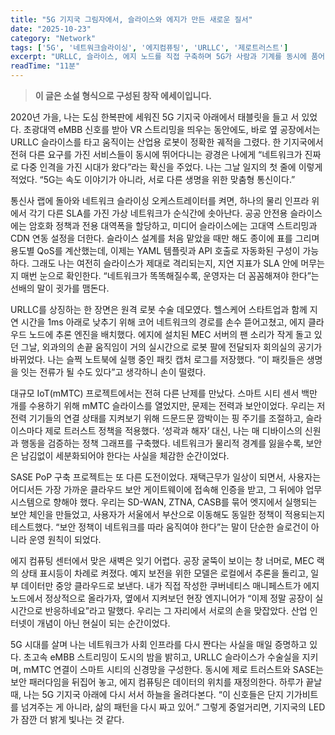 ```yaml
---
title: "5G 기지국 그림자에서, 슬라이스와 에지가 만든 새로운 질서"
date: "2025-10-23"
category: "Network"
tags: ['5G', '네트워크슬라이싱', '에지컴퓨팅', 'URLLC', '제로트러스트']
excerpt: "URLLC, 슬라이스, 에지 노드를 직접 구축하며 5G가 사람과 기계를 동시에 품어내는 과정을 기록했다"
readTime: "11분"
---
```


> **이 글은 소설 형식으로 구성된 창작 에세이입니다.**

2020년 가을, 나는 도심 한복판에 세워진 5G 기지국 아래에서 태블릿을 들고 서 있었다. 초광대역 eMBB 신호를 받아 VR 스트리밍을 띄우는 동안에도, 바로 옆 공장에서는 URLLC 슬라이스를 타고 움직이는 산업용 로봇이 정확한 궤적을 그렸다. 한 기지국에서 전혀 다른 요구를 가진 서비스들이 동시에 뛰어다니는 광경은 나에게 “네트워크가 진짜로 다중 인격을 가진 시대가 왔다”라는 확신을 주었다. 나는 그날 일지의 첫 줄에 이렇게 적었다. “5G는 속도 이야기가 아니라, 서로 다른 생명을 위한 맞춤형 통신이다.”

통신사 랩에 돌아와 네트워크 슬라이싱 오케스트레이터를 켜면, 하나의 물리 인프라 위에서 각기 다른 SLA를 가진 가상 네트워크가 순식간에 솟아난다. 공공 안전용 슬라이스에는 암호화 정책과 전용 대역폭을 할당하고, 미디어 슬라이스에는 고대역 스트리밍과 CDN 연동 설정을 더한다. 슬라이스 설계를 처음 맡았을 때만 해도 종이에 표를 그리며 용도별 QoS를 계산했는데, 이제는 YAML 템플릿과 API 호출로 자동화된 구성이 가능하다. 그래도 나는 여전히 슬라이스가 제대로 격리되는지, 지연 지표가 SLA 안에 머무는지 매번 눈으로 확인한다. “네트워크가 똑똑해질수록, 운영자는 더 꼼꼼해져야 한다”는 선배의 말이 귓가를 맴돈다.

URLLC를 상징하는 한 장면은 원격 로봇 수술 데모였다. 헬스케어 스타트업과 함께 지연 시간을 1ms 아래로 낮추기 위해 코어 네트워크의 경로를 손수 뜯어고쳤고, 에지 클라우드 노드에 추론 엔진을 배치했다. 에지에 설치된 MEC 서버의 팬 소리가 작게 돌고 있던 그날, 외과의의 손끝 움직임이 거의 실시간으로 로봇 팔에 전달되자 회의실의 공기가 바뀌었다. 나는 슬쩍 노트북에 실행 중인 패킷 캡처 로그를 저장했다. “이 패킷들은 생명을 잇는 전류가 될 수도 있다”고 생각하니 손이 떨렸다.

대규모 IoT(mMTC) 프로젝트에서는 전혀 다른 난제를 만났다. 스마트 시티 센서 백만 개를 수용하기 위해 mMTC 슬라이스를 열었지만, 문제는 전력과 보안이었다. 우리는 저전력 기기들의 연결 상태를 지켜보기 위해 드문드문 깜박이는 핑 주기를 조절하고, 슬라이스마다 제로 트러스트 정책을 적용했다. ‘성곽과 해자’ 대신, 나는 매 디바이스의 신원과 행동을 검증하는 정책 그래프를 구축했다. 네트워크가 물리적 경계를 잃을수록, 보안은 남김없이 세분화되어야 한다는 사실을 체감한 순간이었다.

SASE PoP 구축 프로젝트는 또 다른 도전이었다. 재택근무가 일상이 되면서, 사용자는 어디서든 가장 가까운 클라우드 보안 게이트웨이에 접속해 인증을 받고, 그 뒤에야 업무 시스템으로 향해야 했다. 우리는 SD-WAN, ZTNA, CASB를 묶어 엣지에서 실행되는 보안 체인을 만들었고, 사용자가 서울에서 부산으로 이동해도 동일한 정책이 적용되는지 테스트했다. “보안 정책이 네트워크를 따라 움직여야 한다”는 말이 단순한 슬로건이 아니라 운영 원칙이 되었다.

에지 컴퓨팅 센터에서 맞은 새벽은 잊기 어렵다. 공장 굴뚝이 보이는 창 너머로, MEC 랙의 상태 표시등이 차례로 켜졌다. 예지 보전을 위한 모델은 로컬에서 추론을 돌리고, 일부 데이터만 중앙 클라우드로 보낸다. 내가 직접 작성한 쿠버네티스 매니페스트가 에지 노드에서 정상적으로 올라가자, 옆에서 지켜보던 현장 엔지니어가 “이제 정말 공장이 실시간으로 반응하네요”라고 말했다. 우리는 그 자리에서 서로의 손을 맞잡았다. 산업 인터넷이 개념이 아닌 현실이 되는 순간이었다.

5G 시대를 살며 나는 네트워크가 사회 인프라를 다시 짠다는 사실을 매일 증명하고 있다. 초고속 eMBB 스트리밍이 도시의 밤을 밝히고, URLLC 슬라이스가 수술실을 지키며, mMTC 연결이 스마트 시티의 신경망을 구성한다. 동시에 제로 트러스트와 SASE는 보안 패러다임을 뒤집어 놓고, 에지 컴퓨팅은 데이터의 위치를 재정의한다. 하루가 끝날 때, 나는 5G 기지국 아래에 다시 서서 하늘을 올려다본다. “이 신호들은 단지 기가비트를 넘겨주는 게 아니라, 삶의 패턴을 다시 짜고 있어.” 그렇게 중얼거리면, 기지국의 LED가 잠깐 더 밝게 빛나는 것 같다.
